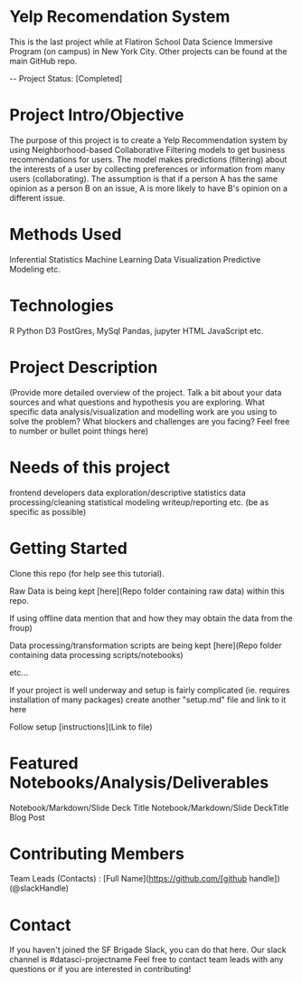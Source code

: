 # Yelp Recomendation System
This is the last project while at Flatiron School Data Science Immersive Program (on campus) in New York City. Other projects can be found at the main GitHub repo.

-- Project Status: [Completed]

# Project Intro/Objective
The purpose of this project is to create a Yelp Recommendation system by using Neighborhood-based Collaborative Filtering models to get business recommendations for users. The model makes predictions (filtering) about the interests of a user by collecting preferences or information from many users (collaborating). The assumption is that if a person A has the same opinion as a person B on an issue, A is more likely to have B's opinion on a different issue.

# Methods Used
Inferential Statistics
Machine Learning
Data Visualization
Predictive Modeling
etc.

# Technologies
R
Python
D3
PostGres, MySql
Pandas, jupyter
HTML
JavaScript
etc.

# Project Description
(Provide more detailed overview of the project. Talk a bit about your data sources and what questions and hypothesis you are exploring. What specific data analysis/visualization and modelling work are you using to solve the problem? What blockers and challenges are you facing? Feel free to number or bullet point things here)

# Needs of this project
frontend developers
data exploration/descriptive statistics
data processing/cleaning
statistical modeling
writeup/reporting
etc. (be as specific as possible)

# Getting Started
Clone this repo (for help see this tutorial).

Raw Data is being kept [here](Repo folder containing raw data) within this repo.

If using offline data mention that and how they may obtain the data from the froup)

Data processing/transformation scripts are being kept [here](Repo folder containing data processing scripts/notebooks)

etc...

If your project is well underway and setup is fairly complicated (ie. requires installation of many packages) create another "setup.md" file and link to it here

Follow setup [instructions](Link to file)

# Featured Notebooks/Analysis/Deliverables
Notebook/Markdown/Slide Deck Title
Notebook/Markdown/Slide DeckTitle
Blog Post

# Contributing Members
Team Leads (Contacts) : [Full Name](https://github.com/[github handle])(@slackHandle)

# Contact
If you haven't joined the SF Brigade Slack, you can do that here.
Our slack channel is #datasci-projectname
Feel free to contact team leads with any questions or if you are interested in contributing!
